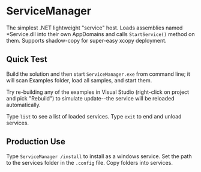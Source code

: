 # ServiceManager

The simplest .NET lightweight "service" host. Loads assemblies named *Service.dll into their own AppDomains and calls `StartService()` method on them. Supports shadow-copy for super-easy xcopy deployment.

## Quick Test

Build the solution and then start `ServiceManager.exe` from command line; it will scan Examples folder, load all samples, and start them.

Try re-building any of the examples in Visual Studio (right-click on project and pick "Rebuild") to simulate update--the service will be reloaded automatically.

Type `list` to see a list of loaded services. Type `exit` to end and unload services.

## Production Use

Type `ServiceManager /install` to install as a windows service. Set the path to the services folder in the `.config` file. Copy folders into services.
